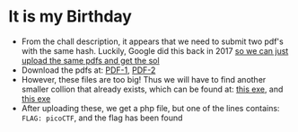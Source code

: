 # It is my Birthday
- From the chall description, it appears that we need to submit two pdf's with the same hash. Luckily, Google did this back in 2017 [so we can just upload the same pdfs and get the sol](https://security.googleblog.com/2017/02/announcing-first-sha1-collision.html)
- Download the pdfs at: [PDF-1](https://shattered.io/static/shattered-1.pdf), [PDF-2](https://shattered.io/static/shattered-2.pdf)
- However, these files are too big! Thus we will have to find another smaller collion that already exists, which can be found at: [this exe](https://www.mscs.dal.ca/~selinger/md5collision/hello.exe), and [this exe](https://www.mscs.dal.ca/~selinger/md5collision/erase.exe)
- After uploading these, we get a php file, but one of the lines contains: `FLAG: picoCTF`, and the flag has been found